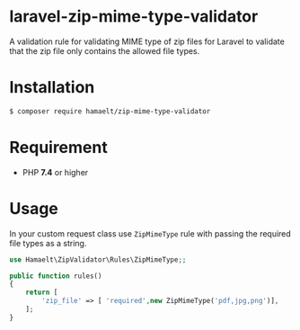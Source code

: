 # laravel-zip-mime-type-validator
A validation rule for validating MIME type of zip files for Laravel to validate that the zip file only contains the allowed file types.


# Installation

```bash
$ composer require hamaelt/zip-mime-type-validator
```

# Requirement

- PHP **7.4** or higher

# Usage

In your custom request class use `ZipMimeType` rule with passing the required file types as a string.

``` php
use Hamaelt\ZipValidator\Rules\ZipMimeType;;

public function rules()
{
    return [
        'zip_file' => [ 'required',new ZipMimeType('pdf,jpg,png')],
    ];
}
```
